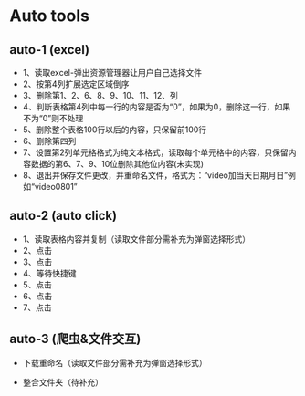 # Auto tools 
## auto-1  (excel)
* 1、读取excel-弹出资源管理器让用户自己选择文件 
* 2、按第4列扩展选定区域倒序 
* 3、删除第1、2、6、8、9、10、11、12、列 
* 4、判断表格第4列中每一行的内容是否为“0”，如果为0，删除这一行，如果不为“0”则不处理 
* 5、删除整个表格100行以后的内容，只保留前100行 
* 6、删除第四列 
* 7、设置第2列单元格格式为纯文本格式，读取每个单元格中的内容，只保留内容数据的第6、7、9、10位删除其他位内容(未实现) 
* 8、退出并保存文件更改，并重命名文件，格式为：“video加当天日期月日”例如“video0801”

## auto-2  (auto click)
* 1、读取表格内容并复制（读取文件部分需补充为弹窗选择形式） 
* 2、点击 
* 3、点击 
* 4、等待快捷键 
* 5、点击 
* 6、点击 
* 7、点击

## auto-3   (爬虫&文件交互)
* 下载重命名（读取文件部分需补充为弹窗选择形式）
- 整合文件夹（待补充）